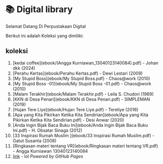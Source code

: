 # 📚 Digital library 

Selamat Datang Di Perpustakaan Digital

Berikut ini adalah Koleksi yang dimiliki:

## koleksi
1. [kedai coffee](ebook/(Angga Kurniawan_13040123140084).pdf) - Johan dkk (2024)
2. [Perahu Kertas](ebook/Perahu Kertas.pdf) - Dewi Lestari (2009)
3. [My Stupid Boss](ebook/My Stupid Boss.pdf) - Chaos@work (2010)
4. [My Stupid Boss -01](ebook/My Stupid Boss -01.pdf) - Chaos@work (2010)
5. [Malam Terakhir](ebook/Malam Terakhir.pdf) - Leila S. Chudori (1989)
6. [KKN di Desa Penari](ebook/KKN di Desa Penari.pdf) - SIMPLEMAN (2019)
7. [Hujan Tere Liye](ebook/Hujan Tere Liye.pdf) - Tereliye (2016)
8. [Apa yang Kita Pikirkan Ketika Kita Sendirian](ebook/Apa yang Kita Pikirkan Ketika Kita Sendirian.pdf) - Desi Anwar (2020)
9. [Anda Ingin Bijak Baca Buku Ini](ebook/Anda Ingin Bijak Baca Buku Ini.pdf) - H. Obsatar Sinaga
(2012)
10. [33 Inspirasi Rumah Muslim ](ebook/33 Inspirasi Rumah Muslim.pdf) - Gatut Susanta (2008)
11. [Ringkasan materi tentang VR](ebook/Ringkasan materi tentang VR.pdf) - Angga Kurniawan 13040123140084
12. [link](halaman1html) - lol
*Powered by GitHub Pages*
